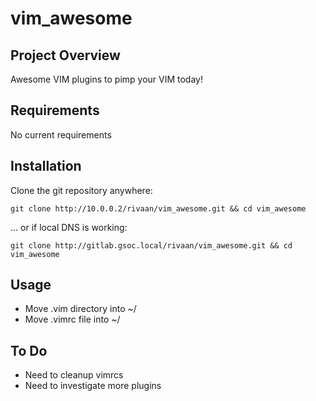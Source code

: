 # vim_awesome


## Project Overview
Awesome VIM plugins to pimp your VIM today!

## Requirements
No current requirements

## Installation
Clone the git repository anywhere:

    git clone http://10.0.0.2/rivaan/vim_awesome.git && cd vim_awesome

... or if local DNS is working:

    git clone http://gitlab.gsoc.local/rivaan/vim_awesome.git && cd vim_awesome


## Usage
* Move .vim directory into ~/
* Move .vimrc file into ~/

## To Do
* Need to cleanup vimrcs
* Need to investigate more plugins

